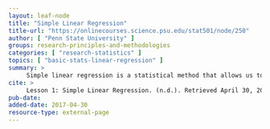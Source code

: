 ```yaml
---
layout: leaf-node
title: "Simple Linear Regression"
title-url: "https://onlinecourses.science.psu.edu/stat501/node/250"
author: [ "Penn State University" ]
groups: research-principles-and-methodologies
categories: [ "research-statistics" ]
topics: [ "basic-stats-linear-regression" ]
summary: >
     Simple linear regression is a statistical method that allows us to summarize and study relationships between two continuous (quantitative) variables. This lesson introduces the concept and basic procedures of simple linear regression. We will also learn two measures that describe the strength of the linear association that we find in data.
cite: >
     Lesson 1: Simple Linear Regression. (n.d.). Retrieved April 30, 2017, from https://onlinecourses.science.psu.edu/stat501/node/250
pub-date: 
added-date: 2017-04-30
resource-type: external-page
---
```

